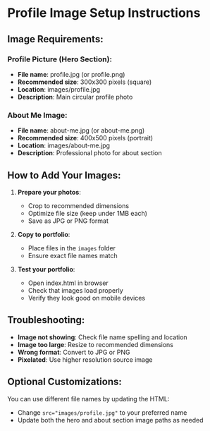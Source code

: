 # Profile Image Setup Instructions

## Image Requirements:

### Profile Picture (Hero Section):
- **File name**: profile.jpg (or profile.png)
- **Recommended size**: 300x300 pixels (square)
- **Location**: images/profile.jpg
- **Description**: Main circular profile photo

### About Me Image:
- **File name**: about-me.jpg (or about-me.png)
- **Recommended size**: 400x500 pixels (portrait)
- **Location**: images/about-me.jpg
- **Description**: Professional photo for about section

## How to Add Your Images:

1. **Prepare your photos**:
   - Crop to recommended dimensions
   - Optimize file size (keep under 1MB each)
   - Save as JPG or PNG format

2. **Copy to portfolio**:
   - Place files in the `images` folder
   - Ensure exact file names match

3. **Test your portfolio**:
   - Open index.html in browser
   - Check that images load properly
   - Verify they look good on mobile devices

## Troubleshooting:

- **Image not showing**: Check file name spelling and location
- **Image too large**: Resize to recommended dimensions
- **Wrong format**: Convert to JPG or PNG
- **Pixelated**: Use higher resolution source image

## Optional Customizations:

You can use different file names by updating the HTML:
- Change `src="images/profile.jpg"` to your preferred name
- Update both the hero and about section image paths as needed
